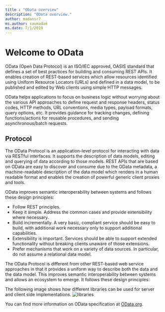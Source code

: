 ```yaml
---
title : "OData overview"
description: "OData overview."
author: madansr7
ms.author: saumadan
ms.date: 7/1/2019
---
```


# Welcome to OData

OData (Open Data Protocol) is an ISO/IEC approved, OASIS standard that defines a set of best practices for building and consuming REST APIs.
It enables creation of REST-based services which allow resources identified using Uniform Resource Locators (URLs) and defined in a data model, to be published and edited by Web clients using simple HTTP messages.

OData helps applications to focus on business logic without worrying about the various API approaches to define request and response headers, status codes, HTTP methods, URL conventions, media types, payload formats, query options, etc.
It provides guidance for tracking changes, defining functions/actions for reusable procedures, and sending asynchronous/batch requests.

## Protocol

The OData Protocol is an application-level protocol for interacting with data via RESTful interfaces. It supports the description of data models, editing and querying of data according to those models. REST APIs that are based on OData are easy to discover and consume due to the OData metadata, a machine-readable description of the data model which renders in a human readable format and enables the creation of powerful generic client proxies and tools.

OData improves semantic interoperability between systems and follows these design principles:

- Follow REST principles.
- Keep it simple. Address the common cases and provide extensibility where necessary.
- Build incrementally. A very basic, compliant service should be easy to build, with additional work necessary only to support additional capabilities.
- Extensibility is important. Services should be able to support extended functionality without breaking clients unaware of those extensions.
- Prefer mechanisms that work on a variety of data sources. In particular, do not assume a relational data model.

The OData Protocol is different from other REST-based web service approaches in that it provides a uniform way to describe both the data and the data model. This improves semantic interoperability between systems and allows an ecosystem to emerge. It follows these design principles:

The following image shows how different libraries can be used for server and client side implementations.
![libraries](/odata/assets/library-relationship.png)

You can find more information on OData specification at [OData.org](https://www.odata.org/).
